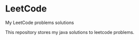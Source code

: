 # LeetCode
My LeetCode problems solutions 

This repository stores my java solutions to leetcode problems.
